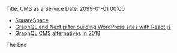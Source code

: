 Title: CMS as a Service
Date: 2099-01-01 00:00

* [SquareSpace](https://www.squarespace.com/)
* [GraphQL and Next.js for building WordPress sites with React.js](https://react-etc.net/entry/graphql-and-next-js-for-building-wordpress-sites-with-react-js)
* [GraphQL CMS alternatives in 2018](https://react-etc.net/entry/graphql-cms-alternatives-in-2018)

The End